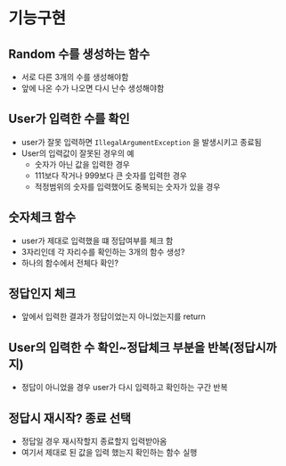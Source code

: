 # 기능구현

## Random 수를 생성하는 함수

- 서로 다른 3개의 수를 생성해야함
- 앞에 나온 수가 나오면 다시 난수 생성해야함

## User가 입력한 수를 확인

- user가 잘못 입력하면 `IllegalArgumentException` 을 발생시키고 종료됨
- User의 입력값이 잘못된 경우의 예
  - 숫자가 아닌 값을 입력한 경우
  - 111보다 작거나 999보다 큰 숫자를 입력한 경우
  - 적정범위의 숫자를 입력했어도 중복되는 숫자가 있을 경우

## 숫자체크 함수

- user가 제대로 입력했을 떄 정답여부를 체크 함
-  3자리인데 각 자리수를 확인하는 3개의 함수 생성?
- 하나의 함수에서 전체다 확인?

## 정답인지 체크

- 앞에서 입력한 결과가 정답이었는지 아니었는지를 return

## User의 입력한 수 확인~정답체크 부분을 반복(정답시까지)

- 정답이 아니었을 경우 user가 다시 입력하고 확인하는 구간 반복


## 정답시 재시작? 종료 선택

- 정답일 경우 재시작할지 종료할지 입력받아옴 
- 여기서 제대로 된 값을 입력 했는지 확인하는 함수 실행
